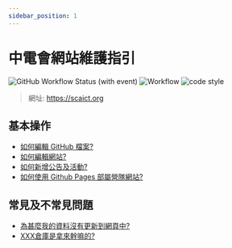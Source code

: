 ```yaml
---
sidebar_position: 1
---
```


# 中電會網站維護指引

![GitHub Workflow Status (with event)](https://img.shields.io/github/actions/workflow/status/SCAICT/website-data/.github%2Fworkflows%2Fevents.yml?label=公告部屬&style=flat-square) ![Workflow](https://img.shields.io/github/deployments/SCAICT/Website/production?label=前端部屬&style=flat-square) ![code style](https://img.shields.io/badge/code_style-prettier-ff69b4.svg?style=flat-square&label=格式化風格)

</div>

> 網址: <https://scaict.org>

## 基本操作

* [如何編輯 GitHub 檔案?](如何編輯%20GitHub%20檔案%3F)
* [如何編輯網站?](如何編輯網站%3F)
* [如何新增公告及活動?](如何新增公告及活動%3F)
* [如何使用 Github Pages 部屬營隊網站?](如何使用-Github-Pages-部屬營隊網站%3F)

## 常見及不常見問題

* [為甚麼我的資料沒有更新到網頁中?](為甚麼我的資料沒有更新到網頁中%3F)
* [XXX倉庫是拿來幹嘛的?](XXX%E5%80%89%E5%BA%AB%E6%98%AF%E6%8B%BF%E4%BE%86%E5%B9%B9%E5%98%9B%E7%9A%84%3F)